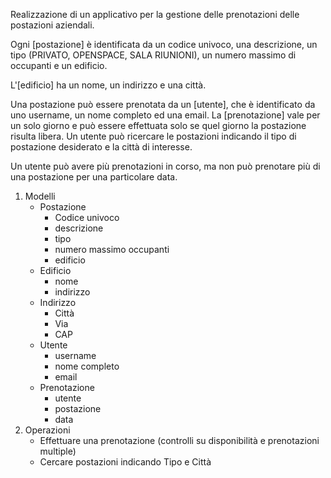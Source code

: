 Realizzazione di un applicativo per la gestione delle prenotazioni delle postazioni aziendali.

Ogni [postazione] è identificata da un codice univoco, una descrizione, un tipo (PRIVATO, OPENSPACE, SALA RIUNIONI), un numero massimo di occupanti e un edificio.

L'[edificio] ha un nome, un indirizzo e una città.

Una postazione può essere prenotata da un [utente], che è identificato da uno username, un nome completo ed una email. La [prenotazione] vale per un solo giorno e può essere effettuata solo se quel giorno la postazione risulta libera. Un utente può ricercare le postazioni indicando il tipo di postazione desiderato e la città di interesse.

Un utente può avere più prenotazioni in corso, ma non può prenotare più di una postazione per una particolare data.

1) Modelli
   - Postazione
     - Codice univoco
     - descrizione
     - tipo
     - numero massimo occupanti
     - edificio
   - Edificio
     - nome
     - indirizzo
   - Indirizzo
     - Città 
     - Via
     - CAP
   - Utente
     - username
     - nome completo
     - email
   - Prenotazione
     - utente
     - postazione
     - data
2) Operazioni
   - Effettuare una prenotazione (controlli su disponibilità e prenotazioni multiple)
   - Cercare postazioni indicando Tipo e Città
